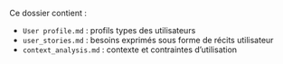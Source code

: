 Ce dossier contient :
- `User profile.md` : profils types des utilisateurs
- `user_stories.md` : besoins exprimés sous forme de récits utilisateur
- `context_analysis.md` : contexte et contraintes d’utilisation
